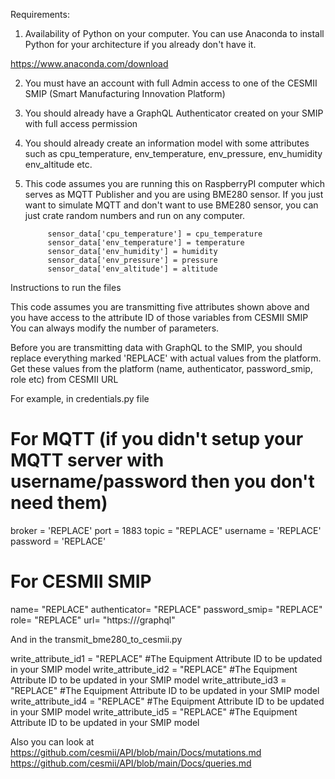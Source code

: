 
Requirements:

1. Availability of Python on your computer. You can use Anaconda to install Python for your architecture if you already don't have it.

https://www.anaconda.com/download

2. You must have an account with full Admin access to one of the CESMII SMIP (Smart Manufacturing Innovation Platform)

3. You should already have a GraphQL Authenticator created on your SMIP with full access permission

4. You should already create an information model with some attributes such as cpu_temperature, env_temperature, env_pressure, 
env_humidity env_altitude etc. 

5. This code assumes you are running this on RaspberryPI computer which serves as MQTT Publisher and you are using BME280 sensor.  If you just want
to simulate MQTT and don't want to use BME280 sensor, you can just crate random numbers  and run on any computer.

            sensor_data['cpu_temperature'] = cpu_temperature
            sensor_data['env_temperature'] = temperature
            sensor_data['env_humidity'] = humidity
            sensor_data['env_pressure'] = pressure
            sensor_data['env_altitude'] = altitude
 

Instructions to run the files

This code assumes you are transmitting five attributes shown above and you have access to the attribute ID of those variables from CESMII SMIP
You can always modify the number of parameters.

Before you are transmitting data  with GraphQL to the SMIP, you should replace everything marked 'REPLACE' with actual values from the platform. 
Get these values from the platform (name, authenticator, password_smip, role etc) from CESMII URL

For example, in credentials.py file

# For MQTT (if you didn't setup your MQTT server with username/password then you don't need them)
broker = 'REPLACE'
port = 1883
topic = "REPLACE"
username = 'REPLACE'
password = 'REPLACE'

# For CESMII SMIP

name= "REPLACE"
authenticator= "REPLACE"
password_smip= "REPLACE"
role= "REPLACE"
url= "https://<REPLACE>/graphql"



And in the transmit_bme280_to_cesmii.py 

write_attribute_id1 = "REPLACE"    #The Equipment Attribute ID to be updated in your SMIP model
write_attribute_id2 = "REPLACE"    #The Equipment Attribute ID to be updated in your SMIP model
write_attribute_id3 = "REPLACE"     #The Equipment Attribute ID to be updated in your SMIP model
write_attribute_id4 = "REPLACE"    #The Equipment Attribute ID to be updated in your SMIP model
write_attribute_id5 = "REPLACE"    #The Equipment Attribute ID to be updated in your SMIP model

Also you can look at 
https://github.com/cesmii/API/blob/main/Docs/mutations.md
https://github.com/cesmii/API/blob/main/Docs/queries.md

